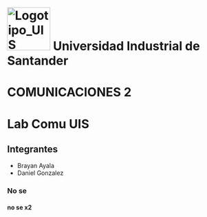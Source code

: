 #  <img width="100" height="100" alt="Logotipo_UIS" src="https://github.com/user-attachments/assets/8988a266-81fd-47d7-b9c8-4653d853be25" /> Universidad Industrial de Santander

# COMUNICACIONES 2 

# Lab Comu UIS

## Integrantes

- Brayan Ayala
- Daniel Gonzalez

### No se

#### no se x2
